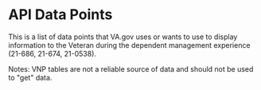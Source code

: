 # API Data Points

This is a list of data points that VA.gov uses or wants to use to display information to the Veteran during the dependent management experience (21-686, 21-674, 21-0538).

Notes: VNP tables are not a reliable source of data and should not be used to "get" data.




